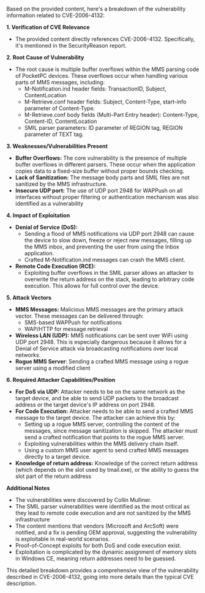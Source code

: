 Based on the provided content, here's a breakdown of the vulnerability information related to CVE-2006-4132:

**1. Verification of CVE Relevance**
   - The provided content directly references CVE-2006-4132. Specifically, it's mentioned in the SecurityReason report.

**2. Root Cause of Vulnerability**
   - The root cause is multiple buffer overflows within the MMS parsing code of PocketPC devices. These overflows occur when handling various parts of MMS messages, including:
        - M-Notification.ind header fields: TransactionID, Subject, ContentLocation
        - M-Retrieve.conf header fields: Subject, Content-Type, start-info parameter of Content-Type.
        - M-Retrieve.conf body fields (Multi-Part Entry header): Content-Type, Content-ID, ContentLocation
        - SMIL parser parameters: ID parameter of REGION tag, REGION parameter of TEXT tag.

**3. Weaknesses/Vulnerabilities Present**
   - **Buffer Overflows:** The core vulnerability is the presence of multiple buffer overflows in different parsers. These occur when the application copies data to a fixed-size buffer without proper bounds checking.
   - **Lack of Sanitization:**  The message body parts and SMIL files are not sanitized by the MMS infrastructure.
   - **Insecure UDP port:** The use of UDP port 2948 for WAPPush on all interfaces without proper filtering or authentication mechanism was also identified as a vulnerability

**4. Impact of Exploitation**
   - **Denial of Service (DoS):**
       - Sending a flood of MMS notifications via UDP port 2948 can cause the device to slow down, freeze or reject new messages, filling up the MMS inbox, and preventing the user from using the Inbox application.
       - Crafted M-Notification.ind messages can crash the MMS client.
   - **Remote Code Execution (RCE):**
       - Exploiting buffer overflows in the SMIL parser allows an attacker to overwrite the return address on the stack, leading to arbitrary code execution. This allows for full control over the device.

**5. Attack Vectors**
   - **MMS Messages:** Malicious MMS messages are the primary attack vector. These messages can be delivered through:
        - SMS-based WAPPush for notifications
        - WAP/HTTP for message retrieval
   - **Wireless LAN (UDP):**  MMS notifications can be sent over WiFi using UDP port 2948. This is especially dangerous because it allows for a Denial of Service attack via broadcasting notifications over local networks.
   - **Rogue MMS Server**: Sending a crafted MMS message using a rogue server using a modified client

**6. Required Attacker Capabilities/Position**
   - **For DoS via UDP:**  Attacker needs to be on the same network as the target device, and be able to send UDP packets to the broadcast address or the target device's IP address on port 2948.
   - **For Code Execution:** Attacker needs to be able to send a crafted MMS message to the target device. The attacker can achieve this by:
      - Setting up a rogue MMS server, controlling the content of the messages, since message sanitization is skipped. The attacker must send a crafted notification that points to the rogue MMS server.
      - Exploiting vulnerabilities within the MMS delivery chain itself.
      - Using a custom MMS user agent to send crafted MMS messages directly to a target device.
   - **Knowledge of return address:** Knowledge of the correct return address (which depends on the slot used by tmail.exe), or the ability to guess the slot part of the return address

**Additional Notes**
*   The vulnerabilities were discovered by Collin Mulliner.
*   The SMIL parser vulnerabilities were identified as the most critical as they lead to remote code execution and are not sanitized by the MMS infrastructure
*   The content mentions that vendors (Microsoft and ArcSoft) were notified, and a fix is pending OEM approval, suggesting the vulnerability is exploitable in real-world scenarios.
*   Proof-of-Concept exploits for both DoS and code execution exist.
*   Exploitation is complicated by the dynamic assignment of memory slots in Windows CE, meaning return addresses need to be guessed.

This detailed breakdown provides a comprehensive view of the vulnerability described in CVE-2006-4132, going into more details than the typical CVE description.